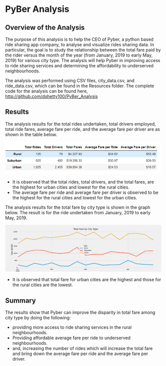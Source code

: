 # PyBer Analysis


## Overview of the Analysis

The purpose of this analysis is to help the CEO of Pyber, a python based ride sharing app company, to analyse and visualize 
rides sharing data. In particular, the goal is to study the relationship between the total fare paid by the rider versus the 
month of the year (from January, 2019 to early May, 2019) for various city type. The analysis will help Pyber in improving 
access to ride sharing services and determining the affordability to underserved neighbourhoods.

The analysis was performed using CSV files, city_data.csv, and ride_data.csv, which can be found in the Resources folder. 
The complete code for the analysis can be found here, http://github.com/dshetty100/PyBer_Analysis



## Results
The analysis results for the total rides undertaken, total drivers employed, total ride fares, average fare per ride, and the average fare per driver 
are as shown in the table below.

![Figure1](/Images/Ride_Summary.PNG)

- It is observed that the total rides, total drivers, and the total fares, are the highest for urban cities and lowest for the rural cities.
- The average fare per ride and average fare per driver is observed to be the highest for the rural cities and lowest for the urban cities. 

The analysis results for the total fare by city type is shown in the graph below. The result is for the ride undertaken from January, 2019 to early May, 2019.

![Figure1](/analysis/PyBer_fare_summary.png)

- It is observed that total fare for urban cities are the highest and those for the rural cities are the lowest. 

## Summary
The results show that Pyber can improve the disparity in total fare among city type by doing the following:  
 - providing more access to ride sharing services in the rural neighbourhoods.
 - Providing affordable average fare per ride to underserved neighbourhoods.
 - and, increasing the number of rides which will increase the total fare and bring down the average fare per ride and the average fare per driver. 
